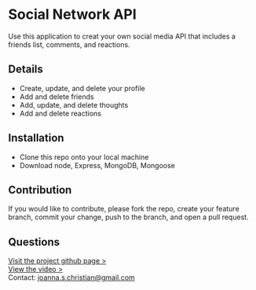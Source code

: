 # Social Network API 

Use this application to creat your own social media API that includes a friends list, comments, and reactions.

## Details

* Create, update, and delete your profile
* Add and delete friends
* Add, update, and delete thoughts
* Add and delete reactions

## Installation

* Clone this repo onto your local machine
* Download node, Express, MongoDB, Mongoose

## Contribution

If you would like to contribute, please fork the repo, create your feature branch, commit your change, push to the branch, and open a pull request. 

## Questions
[Visit the project github page >](https://github.com/jsc-09/socialnetwork-api)<br>
[View the video >](https://drive.google.com/file/d/1Q_8jfxA4VEPT_MeMpJDmZTS9_oSl7Ssf/view?usp=sharing)<br>
Contact: <joanna.s.christian@gmail.com>